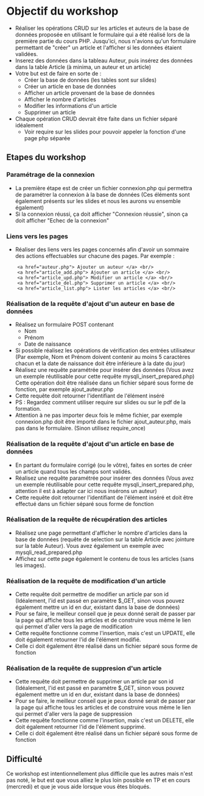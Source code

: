 # Objectif du workshop
 - Réaliser les opérations CRUD sur les articles et auteurs de la base de données proposée en utilisant le formulaire qui a été réalisé lors de la première partie du cours PHP. Jusqu'ici, nous n'avions qu'un formulaire permettant de "créer" un article et l'afficher si les données étaient validées.
- Inserez des données dans la tableau Auteur, puis insérez des données dans la table Article (à minima, un auteur et un article)
- Votre but est de faire en sorte de :
    - Créer la base de données (les tables sont sur slides)
    - Créer un article en base de données
    - Afficher un article provenant de la base de données
    - Afficher le nombre d'articles
    - Modifier les informations d'un article
    - Supprimer un article
- Chaque opération CRUD devrait être faite dans un fichier séparé idéalement
    - Voir require sur les slides pour pouvoir appeler la fonction d'une page php séparée

## Etapes du workshop
### Paramétrage de la connexion
- La première étape est de créer un fichier connexion.php qui permettra de paramétrer la connexion à la base de données (Ces éléments sont également présents sur les slides et nous les aurons vu ensemble également)
- Si la connexion réussi, ça doit afficher "Connexion réussie", sinon ça doit afficher "Echec de la connexion"

### Liens vers les pages
- Réaliser des liens vers les pages concernés afin d'avoir un sommaire des actions effectuables sur chacune des pages.
Par exemple : 
```
    <a href="auteur.php"> Ajouter un auteur </a> <br/>
    <a href="article_add.php"> Ajouter un article </a> <br/>
    <a href="article_upd.php"> Modifier un article </a> <br/>
    <a href="article_del.php"> Supprimer un article </a> <br/>
    <a href="article_list.php"> Lister les articles </a> <br/>
```

### Réalisation de la requête d'ajout d'un auteur en base de données
- Réalisez un formulaire POST contenant 
    - Nom
    - Prénom
    - Date de naissance
- Si possible réalisez les opérations de vérification des entrées utilisateur (Par exemple, Nom et Prénom doivent contenir au moins 5 caractères chacun et la date de naissance doit être inférieure à la date du jour)
- Réalisez une requête paramétrée pour insérer des données (Vous avez un exemple réutilisable pour cette requête mysqli_insert_prepared.php) Cette opération doit être réalisée dans un fichier séparé sous forme de fonction, par exemple ajout_auteur.php
- Cette requête doit retourner l'identifiant de l'élément inséré
- PS : Regardez comment utiliser require sur slides ou sur le pdf de la formation.
- Attention à ne pas importer deux fois le même fichier, par exemple connexion.php doit être importé dans le fichier ajout_auteur.php, mais pas dans le formulaire. (Sinon utilisez require_once)

### Réalisation de la requête d'ajout d'un article en base de données
- En partant du formulaire corrigé (ou le vôtre), faites en sortes de créer un article quand tous les champs sont validés. 
- Réalisez une requête paramétrée pour insérer des données (Vous avez un exemple réutilisable pour cette requête mysqli_insert_prepared.php, attention il est à adapter car ici nous insérons un auteur)
- Cette requête doit retourner l'identifiant de l'élément inséré et doit être effectué dans un fichier séparé sous forme de fonction

### Réalisation de la requête de récupération des articles
- Réalisez une page permettant d'afficher le nombre d'articles dans la base de données (requête de selection sur la table Article avec jointure sur la table Auteur). Vous avez également un exemple avec mysqli_read_prepared.php
- Affichez sur cette page également le contenu de tous les articles (sans les images).

### Réalisation de la requête de modification d'un article
- Cette requête doit permettre de modifier un article par son id (Idéalement, l'id est passé en paramètre $_GET, sinon vous pouvez également mettre un id en dur, existant dans la base de données)
- Pour se faire, le meilleur conseil que je peux donné serait de passer par la page qui affiche tous les articles et de construire vous même le lien qui permet d'aller vers la page de modification
- Cette requête fonctionne comme l'insertion, mais c'est un UPDATE, elle doit également retourner l'id de l'élément modifié.
- Celle ci doit également être réalisé dans un fichier séparé sous forme de fonction

### Réalisation de la requête de suppresion d'un article
- Cette requête doit permettre de supprimer un article par son id (Idéalement, l'id est passé en paramètre $_GET, sinon vous pouvez également mettre un id en dur, existant dans la base de données)
- Pour se faire, le meilleur conseil que je peux donné serait de passer par la page qui affiche tous les articles et de construire vous même le lien qui permet d'aller vers la page de suppression
- Cette requête fonctionne comme l'insertion, mais c'est un DELETE, elle doit également retourner l'id de l'élément supprimé.
- Celle ci doit également être réalisé dans un fichier séparé sous forme de fonction

## Difficulté
Ce workshop est intentionnellement plus difficile que les autres mais n'est pas noté, le but est que vous alliez le plus loin possible en TP et en cours (mercredi) et que je vous aide lorsque vous êtes bloqués.